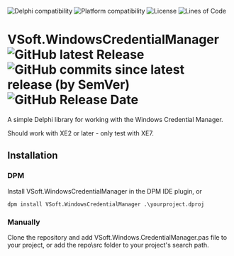 ![Delphi compatibility](https://img.shields.io/badge/Delphi%20compatability-XE2%20or%20newer-brightgreen)
![Platform compatibility](https://img.shields.io/badge/platform-Win32%20%7C%20Win64-lightgrey)
![License](https://img.shields.io/github/license/vsofttechnologies/vsoft.windowscredentialmanager)
![Lines of Code](https://tokei.rs/b1/github/VSoftTechnologies/VSoft.WindowsCredentialManager)

# VSoft.WindowsCredentialManager ![GitHub latest Release](https://img.shields.io/github/v/release/VSoftTechnologies/VSoft.WindowsCredentialManager) ![GitHub commits since latest release (by SemVer)](https://img.shields.io/github/commits-since/VSoftTechnologies/VSoft.WindowsCredentialManager/latest?sort=semver) ![GitHub Release Date](https://img.shields.io/github/release-date/VSoftTechnologies/VSoft.WindowsCredentialManager)

A simple Delphi library for working with the Windows Credential Manager. 

Should work with XE2 or later - only test with XE7.

## Installation

### DPM

Install VSoft.WindowsCredentialManager in the DPM IDE plugin,  or 
```
dpm install VSoft.WindowsCredentialManager .\yourproject.dproj
```
### Manually
Clone the repository and add VSoft.Windows.CredentialManager.pas file to your project, or add the repo\src folder to your project's search path.
